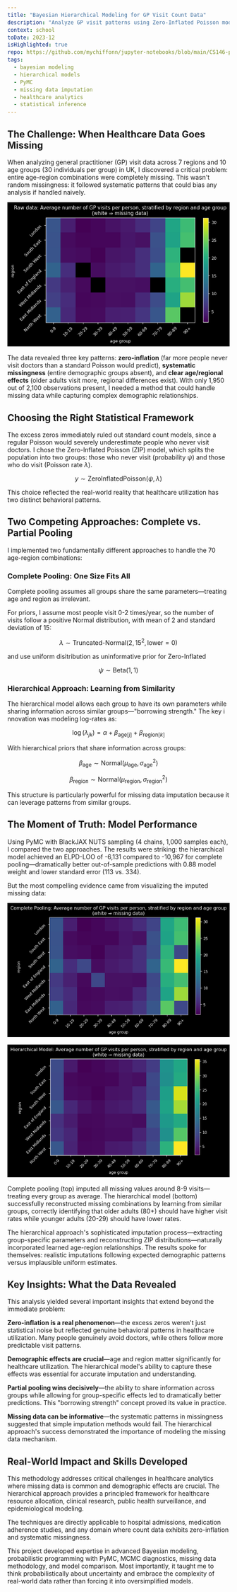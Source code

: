 ```yaml
---
title: "Bayesian Hierarchical Modeling for GP Visit Count Data"
description: "Analyze GP visit patterns using Zero-Inflated Poisson models with complete and partial pooling, with Bayesian inference and data imputation."
context: school
toDate: 2023-12
isHighlighted: true
repo: https://github.com/mychiffonn/jupyter-notebooks/blob/main/CS146-project-2.ipynb
tags:
  - bayesian modeling
  - hierarchical models
  - PyMC
  - missing data imputation
  - healthcare analytics
  - statistical inference
---
```


## The Challenge: When Healthcare Data Goes Missing

When analyzing general practitioner (GP) visit data across 7 regions and 10 age groups (30 individuals per group) in UK, I discovered a critical problem: entire age-region combinations were completely missing. This wasn't random missingness: it followed systematic patterns that could bias any analysis if handled naively.

![](2024-bayesian-data.png)

The data revealed three key patterns: **zero-inflation** (far more people never visit doctors than a standard Poisson would predict), **systematic missingness** (entire demographic groups absent), and **clear age/regional effects** (older adults visit more, regional differences exist). With only 1,950 out of 2,100 observations present, I needed a method that could handle missing data while capturing complex demographic relationships.

## Choosing the Right Statistical Framework

The excess zeros immediately ruled out standard count models, since a regular Poisson would severely underestimate people who never visit doctors. I chose the Zero-Inflated Poisson (ZIP) model, which splits the population into two groups: those who never visit (probability $\psi$) and those who do visit (Poisson rate $\lambda$).

$$
y \sim \text{ZeroInflatedPoisson}(\psi, \lambda)
$$

This choice reflected the real-world reality that healthcare utilization has two distinct behavioral patterns.

## Two Competing Approaches: Complete vs. Partial Pooling

I implemented two fundamentally different approaches to handle the 70 age-region combinations:

### Complete Pooling: One Size Fits All

Complete pooling assumes all groups share the same parameters—treating age and region as irrelevant.

For priors, I assume most people visit 0-2 times/year, so the number of visits follow a positive Normal distribution, with mean of 2 and standard deviation of 15:

$$
\lambda \sim \text{Truncated-Normal}(2, 15^2, \text{lower}=0)
$$

and use uniform disitribution as uninformative prior for Zero-Inflated

$$
\psi \sim \text{Beta}(1,1)
$$

### Hierarchical Approach: Learning from Similarity

The hierarchical model allows each group to have its own parameters while sharing information across similar groups—"borrowing strength." The key i nnovation was modeling log-rates as:

$$
\log(\lambda_{jk}) = \alpha + \beta_{\text{age}[j]} + \beta_{\text{region}[k]}
$$

With hierarchical priors that share information across groups:

$$
\beta_{\text{age}} \sim \text{Normal}(\mu_{\text{age}}, \sigma_{\text{age}}^2)
$$

$$
\beta_{\text{region}} \sim \text{Normal}(\mu_{\text{region}}, \sigma_{\text{region}}^2)
$$

This structure is particularly powerful for missing data imputation because it can leverage patterns from similar groups.

## The Moment of Truth: Model Performance

Using PyMC with BlackJAX NUTS sampling (4 chains, 1,000 samples each), I compared the two approaches. The results were striking: the hierarchical model achieved an ELPD-LOO of -6,131 compared to -10,967 for complete pooling—dramatically better out-of-sample predictions with 0.88 model weight and lower standard error (113 vs. 334).

But the most compelling evidence came from visualizing the imputed missing data:

![](2024-bayesian-complete-pooling.png)

![](2024-bayesian-hierarchical-model.png)

Complete pooling (top) imputed all missing values around 8-9 visits—treating every group as average. The hierarchical model (bottom) successfully reconstructed missing combinations by learning from similar groups, correctly identifying that older adults (80+) should have higher visit rates while younger adults (20-29) should have lower rates.

The hierarchical approach's sophisticated imputation process—extracting group-specific parameters and reconstructing ZIP distributions—naturally incorporated learned age-region relationships. The results spoke for themselves: realistic imputations following expected demographic patterns versus implausible uniform estimates.

## Key Insights: What the Data Revealed

This analysis yielded several important insights that extend beyond the immediate problem:

**Zero-inflation is a real phenomenon**—the excess zeros weren't just statistical noise but reflected genuine behavioral patterns in healthcare utilization. Many people genuinely avoid doctors, while others follow more predictable visit patterns.

**Demographic effects are crucial**—age and region matter significantly for healthcare utilization. The hierarchical model's ability to capture these effects was essential for accurate imputation and understanding.

**Partial pooling wins decisively**—the ability to share information across groups while allowing for group-specific effects led to dramatically better predictions. This "borrowing strength" concept proved its value in practice.

**Missing data can be informative**—the systematic patterns in missingness suggested that simple imputation methods would fail. The hierarchical approach's success demonstrated the importance of modeling the missing data mechanism.

## Real-World Impact and Skills Developed

This methodology addresses critical challenges in healthcare analytics where missing data is common and demographic effects are crucial. The hierarchical approach provides a principled framework for healthcare resource allocation, clinical research, public health surveillance, and epidemiological modeling.

The techniques are directly applicable to hospital admissions, medication adherence studies, and any domain where count data exhibits zero-inflation and systematic missingness.

This project developed expertise in advanced Bayesian modeling, probabilistic programming with PyMC, MCMC diagnostics, missing data methodology, and model comparison. Most importantly, it taught me to think probabilistically about uncertainty and embrace the complexity of real-world data rather than forcing it into oversimplified models.
